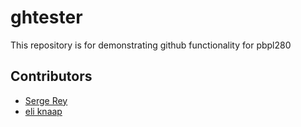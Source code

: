 # ghtester

This repository is for demonstrating github functionality for pbpl280

## Contributors
- [Serge Rey](https://github.com/sjsrey/)
- [eli knaap](https://github.com/knaaptime/)

